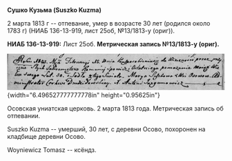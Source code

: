 **Сушко Кузьма (Suszko Kuzma)**

2 марта 1813 г -- отпевание, умер в возрасте 30 лет (родился около 1783
г) (НИАБ 136-13-919, лист 25об, №13/1813-у (ориг)).

**НИАБ 136-13-919:** Лист 25об. **Метрическая запись №13/1813-у
(ориг).**

![](./media/c090939efd8026f4ac1f76dd33b17f9815636910.png){width="6.496527777777778in"
height="0.95625in"}

Осовская униатская церковь. 2 марта 1813 года. Метрическая запись об
отпевании.

Suszko Kuzma -- умерший, 30 лет, с деревни Осово, похоронен на кладбище
деревни Осово.

Woyniewicz Tomasz -- ксёндз.
